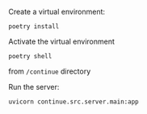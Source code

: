 Create a virtual environment:
```
poetry install
```

Activate the virtual environment
```
poetry shell
```

from `/continue` directory

Run the server:
```
uvicorn continue.src.server.main:app
```